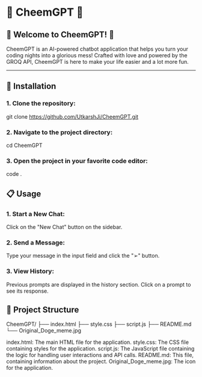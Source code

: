# 🌟 **CheemGPT** 🌟

## 🚀 **Welcome to CheemGPT!** 🚀

CheemGPT is an AI-powered chatbot application that helps you turn your coding nights into a glorious mess! Crafted with love and powered by the GROQ API, CheemGPT is here to make your life easier and a lot more fun.

---

## 🔧 **Installation**

### **1. Clone the repository:**
git clone https://github.com/UtkarshJi/CheemGPT.git

### **2. Navigate to the project directory:**
cd CheemGPT

### **3. Open the project in your favorite code editor:**
code .

## 📋 **Usage**

### **1. Start a New Chat:**
Click on the "New Chat" button on the sidebar.

### **2. Send a Message:**
Type your message in the input field and click the "➢" button.

### **3. View History:**
Previous prompts are displayed in the history section. Click on a prompt to see its response.

## 📁 **Project Structure**
CheemGPT/
├── index.html
├── style.css
├── script.js
├── README.md
└── Original_Doge_meme.jpg

index.html: The main HTML file for the application.
style.css: The CSS file containing styles for the application.
script.js: The JavaScript file containing the logic for handling user interactions and API calls.
README.md: This file, containing information about the project.
Original_Doge_meme.jpg: The icon for the application.
